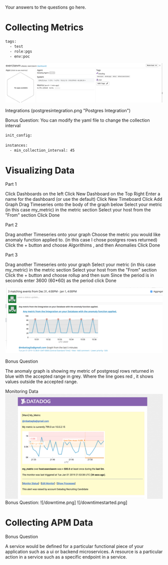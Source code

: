 Your answers to the questions go here.

# Collecting Metrics
```
tags:
  - test
  - role:pgs
  - env:poc
```
![tags](/tags.png)

Integrations 
(postgresintegration.png "Postgres Integration")

Bonus Question:
You can modify the yaml file to change the collection interval
```
init_config:

instances:
  - min_collection_interval: 45

```

# Visualizing Data

Part 1 

Click Dashboards on the left 
Click New Dashboard on the Top Right
Enter a name for the dashboard (or use the default)
Click New Timeboard
Click Add Graph
Drag Timeseries onto the body of the graph below
Select your metric (in this case my_metric) in the metric section
Select your host from the "From" section
Click Done 

Part 2 

Drag another Timeseries onto your graph 
Choose the metric you would like anomaly function applied to. (in this case I chose postgres rows returned)
Click the + button and choose Algorithims , and then Anomalies
Click Done

Part 3 

Drag another Timeseries onto your graph 
Select your metric (in this case my_metric) in the metric section
Select your host from the "From" section
Click the + button and choose rollup and then sum
Since the period is in seconds enter 3600 (60*60) as the period 
click Done

![Last 5 Minutes](/last5.png)

Bonus Question

The anomaly graph is showing my metric of postgresql rows returned in blue with the accepted range in grey. Where the line goes red , it shows values outside the accepted range.

Monitoring Data
![Alert](/alert.png)
Bonus Question: 
![/downtime.png]
![/downtimestarted.png]

# Collecting APM Data

Bonus Question


A service would be defined for a particular functional piece of your application such as a ui or backend microservices. A resource is a particular action in a service such as a specific endpoint in a service. 





